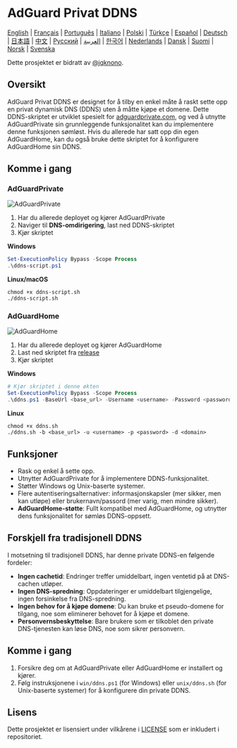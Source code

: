 # AdGuard Privat DDNS

[English](readme.md) | [Français](readme.fr.md) | [Português](readme.pt.md) | [Italiano](readme.it.md) | [Polski](readme.pl.md) | [Türkçe](readme.tr.md) | [Español](readme.es.md) | [Deutsch](readme.de.md) | [日本語](readme.ja.md) | [中文](readme.zh.md) | [Русский](readme.ru.md) | [العربية](readme.ar.md) | [한국어](readme.ko.md) | [Nederlands](readme.nl.md) | [Dansk](readme.da.md) | [Suomi](readme.fi.md) | [Norsk](readme.no.md) | [Svenska](readme.sv.md)

Dette prosjektet er bidratt av [@jqknono](https://github.com/jqknono).

## Oversikt

AdGuard Privat DDNS er designet for å tilby en enkel måte å raskt sette opp en privat dynamisk DNS (DDNS) uten å måtte kjøpe et domene.
Dette DDNS-skriptet er utviklet spesielt for [adguardprivate.com](https://adguardprivate.com), og ved å utnytte AdGuardPrivate sin grunnleggende funksjonalitet kan du implementere denne funksjonen sømløst.
Hvis du allerede har satt opp din egen AdGuardHome, kan du også bruke dette skriptet for å konfigurere AdGuardHome sin DDNS.

## Komme i gang

### AdGuardPrivate

![AdGuardPrivate](./assets/adguardprivate.webp)

1. Har du allerede deployet og kjører AdGuardPrivate
2. Naviger til **DNS-omdirigering**, last ned DDNS-skriptet
3. Kjør skriptet

**Windows**

```powershell
Set-ExecutionPolicy Bypass -Scope Process
.\ddns-script.ps1
```

**Linux/macOS**

```shell
chmod +x ddns-script.sh
./ddns-script.sh
```

### AdGuardHome

![AdGuardHome](./assets/adguardhome.webp)

1. Har du allerede deployet og kjører AdGuardHome
2. Last ned skriptet fra [release](https://github.com/AdGuardPrivate/adguardprivate-ddns/releases)
3. Kjør skriptet

**Windows**

```powershell
# Kjør skriptet i denne økten
Set-ExecutionPolicy Bypass -Scope Process
.\ddns.ps1 -BaseUrl <base_url> -Username <username> -Password <password> -Domain <domain>
```

**Linux**

```shell
chmod +x ddns.sh
./ddns.sh -b <base_url> -u <username> -p <password> -d <domain>
```

## Funksjoner

- Rask og enkel å sette opp.
- Utnytter AdGuardPrivate for å implementere DDNS-funksjonalitet.
- Støtter Windows og Unix-baserte systemer.
- Flere autentiseringsalternativer: informasjonskapsler (mer sikker, men kan utløpe) eller brukernavn/passord (mer varig, men mindre sikker).
- **AdGuardHome-støtte**: Fullt kompatibel med AdGuardHome, og utnytter dens funksjonalitet for sømløs DDNS-oppsett.

## Forskjell fra tradisjonell DDNS

I motsetning til tradisjonell DDNS, har denne private DDNS-en følgende fordeler:

- **Ingen cachetid**: Endringer treffer umiddelbart, ingen ventetid på at DNS-cachen utløper.
- **Ingen DNS-spredning**: Oppdateringer er umiddelbart tilgjengelige, ingen forsinkelse fra DNS-spredning.
- **Ingen behov for å kjøpe domene**: Du kan bruke et pseudo-domene for tilgang, noe som eliminerer behovet for å kjøpe et domene.
- **Personvernsbeskyttelse**: Bare brukere som er tilkoblet den private DNS-tjenesten kan løse DNS, noe som sikrer personvern.

## Komme i gang

1. Forsikre deg om at AdGuardPrivate eller AdGuardHome er installert og kjører.
2. Følg instruksjonene i `win/ddns.ps1` (for Windows) eller `unix/ddns.sh` (for Unix-baserte systemer) for å konfigurere din private DDNS.

## Lisens

Dette prosjektet er lisensiert under vilkårene i [LICENSE](LICENSE) som er inkludert i repositoriet.